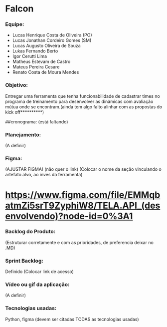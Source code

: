 # Falcon

### Equipe:
* Lucas Henrique Costa de Oliveira (PO)
* Lucas Jonathan Cordeiro Gomes (SM)
* Lucas Augusto Oliveira de Souza
* Lukas Fernando Berto
* Igor Cerutti Lima
* Matheus Estevam de Castro
* Mateus Pereira Cesare
* Renato Costa de Moura Mendes

### Objetivo:
Entregar uma ferramenta que tenha funcionabilidade de cadastrar times no programa de treinamento para desenvolver as dinâmicas com avaliação mútua onde se encontram.(ainda tem algo falto alinhar com as propostas do kick off**********)

##cronograma:
(está faltando)

### Planejamento:
(A definir)

### Figma:
(AJUSTAR FIGMA)
(não quer o link) 
(Colocar o nome da seção vinculando o artefato alvo, ao inves da ferramenta) 
# https://www.figma.com/file/EMMqbatmZi5srT9ZyphiW8/TELA.API_(desenvolvendo)?node-id=0%3A1

### Backlog do Produto:
(Estruturar corretamente e com as prioridades, de preferencia deixar no .MD)

### Sprint Backlog:
Definido (Colocar link de acesso)

### Vídeo ou gif da aplicação:
(A definir)

### Tecnologias usadas:
Python, figma
(devem ser citadas TODAS as tecnologias usadas)


